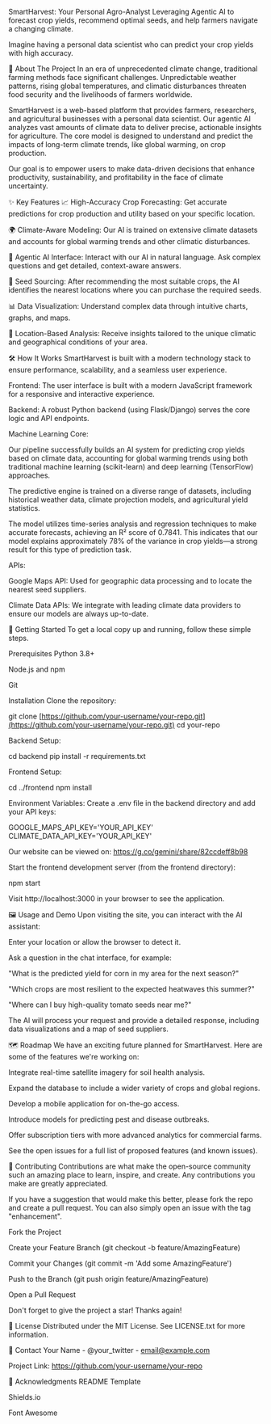 SmartHarvest: Your Personal Agro-Analyst
Leveraging Agentic AI to forecast crop yields, recommend optimal seeds, and help farmers navigate a changing climate.

Imagine having a personal data scientist who can predict your crop yields with high accuracy.

🌾 About The Project
In an era of unprecedented climate change, traditional farming methods face significant challenges. Unpredictable weather patterns, rising global temperatures, and climatic disturbances threaten food security and the livelihoods of farmers worldwide.

SmartHarvest is a web-based platform that provides farmers, researchers, and agricultural businesses with a personal data scientist. Our agentic AI analyzes vast amounts of climate data to deliver precise, actionable insights for agriculture. The core model is designed to understand and predict the impacts of long-term climate trends, like global warming, on crop production.

Our goal is to empower users to make data-driven decisions that enhance productivity, sustainability, and profitability in the face of climate uncertainty.

✨ Key Features
📈 High-Accuracy Crop Forecasting: Get accurate predictions for crop production and utility based on your specific location.

🌍 Climate-Aware Modeling: Our AI is trained on extensive climate datasets and accounts for global warming trends and other climatic disturbances.

🤖 Agentic AI Interface: Interact with our AI in natural language. Ask complex questions and get detailed, context-aware answers.

🌱 Seed Sourcing: After recommending the most suitable crops, the AI identifies the nearest locations where you can purchase the required seeds.

📊 Data Visualization: Understand complex data through intuitive charts, graphs, and maps.

📍 Location-Based Analysis: Receive insights tailored to the unique climatic and geographical conditions of your area.

🛠️ How It Works
SmartHarvest is built with a modern technology stack to ensure performance, scalability, and a seamless user experience.

Frontend: The user interface is built with a modern JavaScript framework for a responsive and interactive experience.

Backend: A robust Python backend (using Flask/Django) serves the core logic and API endpoints.

Machine Learning Core:

Our pipeline successfully builds an AI system for predicting crop yields based on climate data, accounting for global warming trends using both traditional machine learning (scikit-learn) and deep learning (TensorFlow) approaches.

The predictive engine is trained on a diverse range of datasets, including historical weather data, climate projection models, and agricultural yield statistics.

The model utilizes time-series analysis and regression techniques to make accurate forecasts, achieving an R² score of 0.7841. This indicates that our model explains approximately 78% of the variance in crop yields—a strong result for this type of prediction task.

APIs:

Google Maps API: Used for geographic data processing and to locate the nearest seed suppliers.

Climate Data APIs: We integrate with leading climate data providers to ensure our models are always up-to-date.

🚀 Getting Started
To get a local copy up and running, follow these simple steps.

Prerequisites
Python 3.8+

Node.js and npm

Git

Installation
Clone the repository:

git clone [https://github.com/your-username/your-repo.git](https://github.com/your-username/your-repo.git)
cd your-repo


Backend Setup:

cd backend
pip install -r requirements.txt


Frontend Setup:

cd ../frontend
npm install


Environment Variables:
Create a .env file in the backend directory and add your API keys:

GOOGLE_MAPS_API_KEY='YOUR_API_KEY'
CLIMATE_DATA_API_KEY='YOUR_API_KEY'


Our website can be viewed on: https://g.co/gemini/share/82ccdeff8b98

Start the frontend development server (from the frontend directory):

npm start


Visit http://localhost:3000 in your browser to see the application.

🖼️ Usage and Demo
Upon visiting the site, you can interact with the AI assistant:

Enter your location or allow the browser to detect it.

Ask a question in the chat interface, for example:

"What is the predicted yield for corn in my area for the next season?"

"Which crops are most resilient to the expected heatwaves this summer?"

"Where can I buy high-quality tomato seeds near me?"

The AI will process your request and provide a detailed response, including data visualizations and a map of seed suppliers.

🗺️ Roadmap
We have an exciting future planned for SmartHarvest. Here are some of the features we're working on:

 Integrate real-time satellite imagery for soil health analysis.

 Expand the database to include a wider variety of crops and global regions.

 Develop a mobile application for on-the-go access.

 Introduce models for predicting pest and disease outbreaks.

 Offer subscription tiers with more advanced analytics for commercial farms.

See the open issues for a full list of proposed features (and known issues).

🤝 Contributing
Contributions are what make the open-source community such an amazing place to learn, inspire, and create. Any contributions you make are greatly appreciated.

If you have a suggestion that would make this better, please fork the repo and create a pull request. You can also simply open an issue with the tag "enhancement".

Fork the Project

Create your Feature Branch (git checkout -b feature/AmazingFeature)

Commit your Changes (git commit -m 'Add some AmazingFeature')

Push to the Branch (git push origin feature/AmazingFeature)

Open a Pull Request

Don't forget to give the project a star! Thanks again!

📜 License
Distributed under the MIT License. See LICENSE.txt for more information.

📧 Contact
Your Name - @your_twitter - email@example.com

Project Link: https://github.com/your-username/your-repo

🙏 Acknowledgments
README Template

Shields.io

Font Awesome
